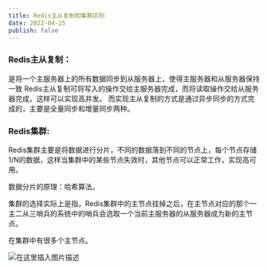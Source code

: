 ```yaml
---
title: Redis主从复制和集群区别
date: 2022-04-25
publish: false
---
```


### Redis主从复制：

是将一个主服务器上的所有数据同步到从服务器上，使得主服务器和从服务器保持一致
Redis主从复制可将写入的操作交给主服务器完成，而将读取操作交给从服务器完成，这样可以实现高并发。
而实现主从复制的方式是通过异步同步的方式完成的，主要是全量同步和增量同步两种。

### Redis集群:

Redis集群主要是将数据进行分片，不同的数据落到不同的节点上，每个节点存储1/N的数据，这样当集群中的某些节点失效时，其他节点可以正常工作，实现高可用。

数据分片的原理：哈希算法。

集群的选择实际上是指，Redis集群中的主节点挂掉之后，在主节点对应的那个一主二从三哨兵的系统中的哨兵会选取一个当前主服务器的从服务器成为新的主节点。

在集群中有很多个主节点。

![在这里插入图片描述](https://img-blog.csdnimg.cn/9574a42bd8f6408794949dce1fe5763d.png)
